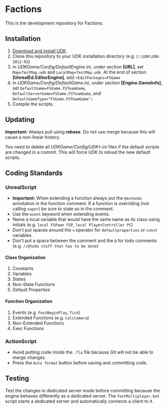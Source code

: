 # Factions

This is the development repository for Factions.

## Installation

1. [Download and install UDK](http://udk.com/download).
2. Clone this repository to your UDK installation directory (e.g. `C:\UDK\UDK-2012-03`)
3. In _UDKGame/Config/DefaultEngine.ini_, under section **[URL]**, set `Map=TestMap.udk` and `LocalMap=TestMap.udk`. At the end of section **[UnrealEd.EditorEngine]**, add `+EditPackages=FSGame` 
4. In _UDKGame/Config/DefaultGame.ini_, under section **[Engine.GameInfo]**, set `DefaultGame=FSGame.FSTeamGame`, `DefaultServerGame=FSGame.FSTeamGame`, and `DefaultGameType="FSGame.FSTeamGame";`
5. Compile the scripts.

## Updating

**Important:** Always pull using **rebase**. Do not use merge because this will cause a non-linear history.

You need to delete all _UDKGame/Config/UDK\*.ini_ files if the default scripts are changed in a commit. This will force UDK to reload the new default scripts.

## Coding Standards

### UnrealScript

* **Important:** When extending a function always put the `@extends` annotation in the function comment. If a function is overriding (not calling `super`) be sure to state so in the comment.
* Use the `event` keyword when extending events.
* Name a local variable that would have the same name as its class using initials (e.g. `local FSPawn FSP`, `local PlayerController PC`)
* Don't put spaces around the `=` operator for `defaultproperties` or `const` variables.
* Don't put a space between the comment and the `@` for todo comments (e.g. `//@todo stuff that has to be done`)

#### Class Organization

1. Constants
2. Variables
4. States
5. Non-State Functions
6. Default Properties

#### Function Organization

1. Events (e.g. `PostBeginPlay`, `Tick`)
2. Extended Functions (e.g. `CalcCamera`)
3. Non-Extended Functions
4. Exec Functions

### ActionScript

* Avoid putting code inside the `.fla` file because Git will not be able to merge changes.
* Press the `Auto format` button before saving and committing code.

## Testing

Test the changes in dedicated server mode before committing because the engine behaves differently as a dedicated server. The `TestMultiplayer.bat` script starts a dedicated server and automatically connects a client to it.